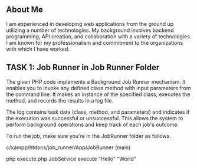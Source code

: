 ## About Me

I am experienced in developing web applications from the ground up utilizing a number of technologies. My background involves backend programming, API creation, and collaboration with a variety of technologies. I am known for my professionalism and commitment to the organizations with which I have worked.

## TASK 1: Job Runner in Job Runner Folder

The given PHP code implements a Background Job Runner mechanism. It enables you to invoke any defined class method with input parameters from the command line. It makes an instance of the specified class, executes the method, and records the results in a log file.

The log contains task data (class, method, and parameters) and indicates if the execution was successful or unsuccessful. This allows the system to perform background operations and keep track of each job's outcome.

To run the job, make sure you're in the JobRunner folder as follows.

c/xampp/htdocs/job_runner/App/JobRunner (main)

php execute.php JobService execute "Hello" "World"
